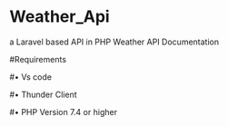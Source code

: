 # Weather_Api
a Laravel based API in PHP
Weather API Documentation


#Requirements

#•	Vs code

#•	Thunder Client

#•	PHP Version 7.4 or higher
